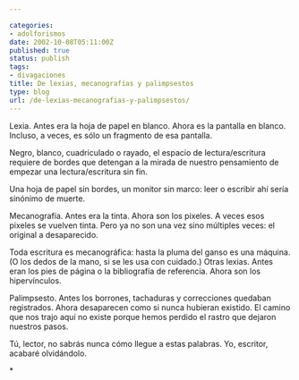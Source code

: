```yaml
---

categories:
- adolforismos
date: 2002-10-08T05:11:00Z
published: true
status: publish
tags:
- divagaciones
title: De lexias, mecanografías y palimpsestos
type: blog
url: /de-lexias-mecanografias-y-palimpsestos/
---
```


Lexia. Antes era la hoja de papel en blanco. Ahora es la pantalla en blanco. Incluso, a veces, es sólo un fragmento de esa pantalla.

Negro, blanco, cuadriculado o rayado, el espacio de lectura/escritura requiere de bordes que detengan a la mirada de nuestro pensamiento de empezar una lectura/escritura sin fin.

Una hoja de papel sin bordes, un monitor sin marco: leer o escribir ahí sería sinónimo de muerte.

Mecanografía. Antes era la tinta. Ahora son los pixeles. A veces esos pixeles se vuelven tinta. Pero ya no son una vez sino múltiples veces: el original a desaparecido.

Toda escritura es mecanográfica: hasta la pluma del ganso es una máquina. (O los dedos de la mano, si se les usa con cuidado.)
Otras lexias. Antes eran los pies de página o la bibliografía de referencia. Ahora son los hipervínculos.

Palimpsesto. Antes los borrones, tachaduras y correcciones quedaban registrados. Ahora desaparecen como si nunca hubieran existido. El camino que nos trajo aquí no existe porque hemos perdido el rastro que dejaron nuestros pasos.

Tú, lector, no sabrás nunca cómo llegue a estas palabras. Yo, escritor, acabaré olvidándolo.
<div></div>
<div>*</div>
